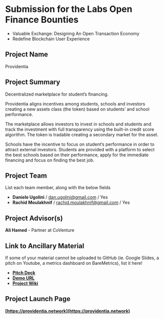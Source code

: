 # Submission for the Labs Open Finance Bounties
* Valuable Exchange: Designing An Open Transaction Economy
* Redefine Blockchain User Experience

## Project Name
Providentia

## Project Summary
Decentralized marketplace for student’s financing. 

Providentia aligns incentives among students, schools and investors creating a new assets class (the token) based on students’ and school performance.

The marketplace allows investors to invest in schools and students and track the investment with full transparency using the built-in credit score algorithm. The token is tradable creating a secondary market for the asset.

Schools have the incentive to focus on student’s performance in order to attract external investors.
Students are provided with a platform to select the best schools based on their performance, apply for the immediate financing and focus on finding the best job.


## Project Team
List each team member, along with the below fields

* **Daniele Ugolini** / dan.ugolini@gmail.com / Yes
* **Rachid Moulakhnif** / rachid.moulakhnif@gmail.com / Yes

## Project Advisor(s)
**Ali Hamed** - Partner at CoVenture

## Link to Ancillary Material
If some of your material cannot be uploaded to GitHub (ie. Google Slides, a pitch on Youtube, a metrics dashboard on BareMetrics), list it here!

- [**Pitch Deck**](https://docs.google.com/presentation/d/1fpNgI7xpRjkgp3_P1mCDgFF6ZIZ72lnBsix1NoXmHXY/edit?usp=sharing)
- [**Demo URL**](https://providentia.network)
- [**Project Wiki**](https://github.com/ugolino/providentia/wiki)

## Project Launch Page
**[https://providentia.network](https://providentia.network)**
